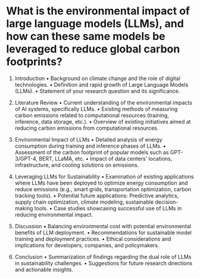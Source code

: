 # What is the environmental impact of large language models (LLMs), and how can these same models be leveraged to reduce global carbon footprints?

1. Introduction
	•	Background on climate change and the role of digital technologies.
	•	Definition and rapid growth of Large Language Models (LLMs).
	•	Statement of your research question and its significance.

2. Literature Review
	•	Current understanding of the environmental impacts of AI systems, specifically LLMs.
	•	Existing methods of measuring carbon emissions related to computational resources (training, inference, data storage, etc.).
	•	Overview of existing initiatives aimed at reducing carbon emissions from computational resources.

3. Environmental Impact of LLMs
	•	Detailed analysis of energy consumption during training and inference phases of LLMs.
	•	Assessment of the carbon footprint of popular models such as GPT-3/GPT-4, BERT, LLaMA, etc.
	•	Impact of data centers’ locations, infrastructure, and cooling solutions on emissions.

4. Leveraging LLMs for Sustainability
	•	Examination of existing applications where LLMs have been deployed to optimize energy consumption and reduce emissions (e.g., smart grids, transportation optimization, carbon tracking tools).
	•	Potential future applications: Predictive analytics, supply chain optimization, climate modeling, sustainable decision-making tools.
	•	Case studies showcasing successful use of LLMs in reducing environmental impact.

5. Discussion
	•	Balancing environmental cost with potential environmental benefits of LLM deployment.
	•	Recommendations for sustainable model training and deployment practices.
	•	Ethical considerations and implications for developers, companies, and policymakers.

6. Conclusion
	•	Summarization of findings regarding the dual role of LLMs in sustainability challenges.
	•	Suggestions for future research directions and actionable insights.

